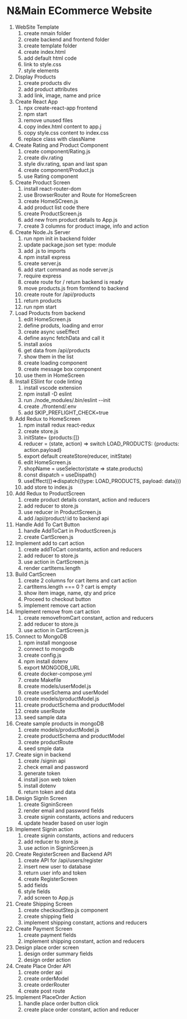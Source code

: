 # N&Main ECommerce Website

1. WebSite Template
   1. create nmain folder
   2. create backend and frontend folder
   3. create template folder
   4. create index.html
   5. add default html code
   6. link to style.css
   7. style elements
2. Display Products
   1. create products div
   2. add product attributes
   3. add link, image, name and price
3. Create React App
   1. npx create-react-app frontend
   2. npm start
   3. remove unused files
   4. copy index.html content to app.j
   5. copy style.css content to index.css
   6. replace class with className
4. Create Rating and Product Component
   1. create component/Rating.js
   2. create div.rating
   3. style div.rating, span and last span
   4. create component/Product.js
   5. use Rating component
5. Create Product Screen
   1. install react-router-dom
   2. use BrowserRouter and Route for HomeScreen
   3. create HomeSCreen.js
   4. add product list code there
   5. create ProductScreen.js
   6. add new from product details to App.js
   7. create 3 columns for product image, info and action
6. Create Node.Js Server
   1. run npm init in backend folder
   2. update package.json set type: module
   3. add .js to imports
   4. npm install express
   5. create server.js
   6. add start command as node server.js
   7. require express
   8. create route for / return backend is ready
   9. move products.js from forntend to backend
   10. create route for /api/products
   11. return products
   12. run npm start
7. Load Products from backend
   1. edit HomeScreen.js
   2. define produts, loading and error
   3. create async useEffect
   4. define async fetchData and call it
   5. install axios
   6. get data from /api/products
   7. show them in the list
   8. create loading component
   9. create message box component
   10. use them in HomeScreen
8. Install ESlint for code linting
   1. install vscode extension
   2. npm install -D eslint
   3. run ./node_modules/.bin/eslint --init
   4. create ./frontend/.env
   5. add SKIP_PREFLIGHT_CHECK=true
9. Add Redux to HomeScreen
   1. npm install redux react-redux
   2. create store.js
   3. initState= {products:[]}
   4. reducer = (state, action) => switch LOAD_PRODUCTS: {products: action.payload}
   5. export default createStore(reducer, initState)
   6. edit HomeScreen.js
   7. shopName = useSelector(state => state.products)
   8. const dispatch = useDispath()
   9. useEffect(()=>dispatch({type: LOAD_PRODUCTS, payload: data}))
   10. add store to index.js
10. Add Redux to ProductScreen
    1. create product details constant, action and reducers
    2. add reducer to store.js
    3. use reducer in ProductScreen.js
    4. add /api/product/:id to backend api
11. Handle Add To Cart Button
    1. handle AddToCart in ProductScreen.js
    2. create CartScreen.js
12. Implement add to cart action
    1. create addToCart constants, action and reducers
    2. add reducer to store.js
    3. use action in CartScreen.js
    4. render cartItems.length
13. Build CartScreen
    1. create 2 columns for cart items and cart action
    2. cartItems.length === 0 ? cart is empty
    3. show item image, name, qty and price
    4. Proceed to checkout button
    5. implement remove cart action
14. Implement remove from cart action
    1. create removefromCart constant, action and reducers
    2. add reducer to store.js
    3. use action in CartScreen.js
15. Connect to MongoDB
    1. npm install mongoose
    2. connect to mongodb
    3. create config.js
    4. npm install dotenv
    5. export MONGODB_URL
    6. create docker-compose.yml
    7. create Makefile
    8. create models/userModel.js
    9. create userSchema and userModel
    10. create models/productModel.js
    11. create productSchema and productModel
    12. create userRoute
    13. seed sample data
16. Create sample products in mongoDB
    1. create models/productModel.js
    2. create productSchema and productModel
    3. create productRoute
    4. seed smple data
17. Create sign in backend
    1. create /signin api
    2. check email and password
    3. generate token
    4. install json web token
    5. install dotenv
    6. return token and data
18. Design SignIn Screen
    1. create SigninScreen
    2. render email and password fields
    3. create signin constants, actions and reducers
    4. update header based on user login
19. Implement Signin action
    1. create signin constants, actions and reducers
    2. add reducer to store.js
    3. use action in SigninScreen.js
20. Create RegisterScreen and Backend API
    1. create API for /api/users/register
    2. insert new user to database
    3. return user info and token
    4. create RegisterScreen
    5. add fields
    6. style fields
    7. add screen to App.js
21. Create Shipping Screen
    1. create checkoutStep.js component
    2. create shipping field
    3. implement shipping constant, actions and reducers
22. Create Payment Screen
    1. create payment fields
    2. implement shipping constant, action and reducers
23. Design place order screen
    1. design order summary fields
    2. design order action
24. Create Place Order API
    1. create order api
    2. create orderModel
    3. create orderRouter
    4. create post route
25. Implement PlaceOrder Action
    1. handle place order button click
    2. create place order constant, action and reducer
